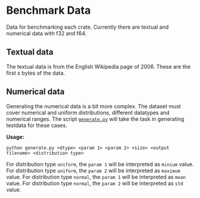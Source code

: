 # Benchmark Data

Data for benchmarking each crate.
Currently there are textual and numerical data with f32 and f64.

##  Textual data

The textual data is from the English Wikipedia page of 2006.
These are the first x bytes of the data.

## Numerical data

Generating the numerical data is a bit more complex.
The dataset must cover numerical and uniform distributions, different datatypes and numerical ranges.
The script [`generate.py`](./generate.py) will take the task in generating testdata for these cases.

**Usage:**
```
python generate.py <dtype> <param 1> <param 2> <size> <output filename> <distribution type>
```
For distribution type `uniform`, the `param 1` will be interpreted as `minium` value.
For distribution type `uniform`, the `param 2` will be interpreted as `maximum` value.
For distribution type `normal`, the `param 1` will be interpreted as `mean` value.
For distribution type `normal`, the `param 2` will be interpreted as `std` value.
